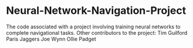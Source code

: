 # Neural-Network-Navigation-Project
The code associated with a project involving training neural networks to complete navigational tasks. 
Other contributors to the project:
Tim Guilford
Paris Jaggers
Joe Wynn
Ollie Padget
